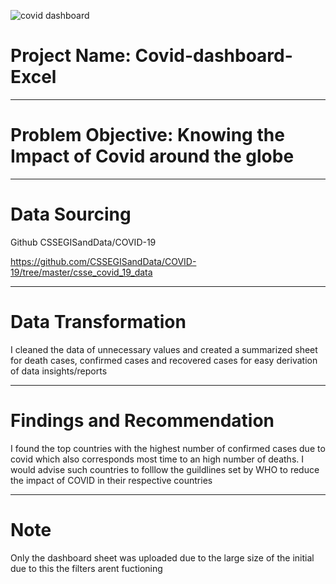 ![covid dashboard](https://user-images.githubusercontent.com/92920156/177654862-8c0f072e-7d77-40c6-93d1-1fb5a1580cc0.jpg)

# Project Name:   Covid-dashboard-Excel


---
# Problem Objective:  Knowing the Impact of Covid around the globe 



---
# Data Sourcing
Github
CSSEGISandData/COVID-19

https://github.com/CSSEGISandData/COVID-19/tree/master/csse_covid_19_data





---
# Data Transformation
I cleaned the data of unnecessary values and created a summarized sheet for death cases, confirmed cases and recovered cases for easy derivation of data insights/reports



---
# Findings and Recommendation
I found the top countries with the highest number of confirmed cases due to covid which also corresponds most time to an high number of deaths.
I would advise such countries to folllow the guildlines set by WHO to reduce the impact of COVID in their respective countries


---
# Note
Only the dashboard sheet was uploaded due to the large size of the initial due to this the filters arent fuctioning
